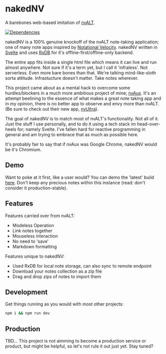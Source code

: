 # nakedNV

A barebones web-based imitation of [nvALT](https://brettterpstra.com/projects/nvalt/).

[![Dependencies](https://david-dm.org/bkeating/nakedNV.svg)](https://github.com/bkeating/nakedNV)

nakedNV is a 100% genuine knockoff of the nvALT note-taking application; one of many note apps inspired by [Notational Velocity](https://notational.net/). nakedNV written in [Svelte](https://svelte.dev/) and uses [RxDB](https://rxdb.info/) for it's offline-first/offline-only backend.

The entire app fits inside a single html file which means it can live and run almost anywhere. Not sure if it's a term yet, but I call it 'infraless'. Not serverless. Even more bare bones than that. We're talking mind-like-sloth sorta attitude. Infrastucture doesn't matter. Take notes wherever.

This project came about as a mental hack to overcome some hurdles/blockers in a much more ambitious project of mine; [nvAux](https://github.com/matterofabstract/nvAux/). It's an attempt beelining to the essence of what makes a great note taking app and in my opinion, there is no better app to observe and envy more than nvALT. (Be sure to check out their new app, [nvUltra](https://nvultra.com/)).

The goal of nakedNV is to match most of nvALT's functionality. Not all of it. Just the stuff I use personally, and to do it using a tech stack im head-over-heels for; namely Svelte. I've fallen hard for reactive programming in general and am trying to embrace that as much as possible here.

It's probably fair to say that if nvAux was Google Chrome, nakedNV would be it's Chromium.

## Demo

Want to poke at it first, like a user would? You can demo the 'latest' build [here](https://bpk-endless.s3.us-east-1.amazonaws.com/nakedNV.html). Don't keep any precious notes within this instance (read: don't consider it production-stable).

## Features

Features carried over from nvALT:

* Modeless Operation
* Link notes together
* Mouseless interaction
* No need to 'save'
* Markdown formatting

Features unique to nakedNV:

* Used RxDB for local note storage, can also sync to remote endpoint
* Download your notes collection as a zip file
* Drag and drop zips of notes to import them

## Development

Get things running as you would with most other projects:

```sh
npm i && npm run dev
```

## Production

TBD... This project is not aimming to become a production service or product, but might be helpful, so let's not rule it out just yet. Stay tuned?
